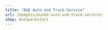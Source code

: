 ```yaml
---
title: "B&D Auto and Truck Service"
url: /memphis/bundd-auto-and-truck-service/
shop: Autowerkstatt
---
```

